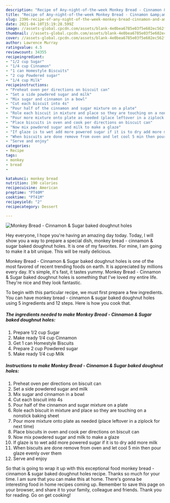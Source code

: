 ```yaml
---
description: "Recipe of Any-night-of-the-week Monkey Bread - Cinnamon &amp;amp; Sugar baked doughnut holes"
title: "Recipe of Any-night-of-the-week Monkey Bread - Cinnamon &amp;amp; Sugar baked doughnut holes"
slug: 2396-recipe-of-any-night-of-the-week-monkey-bread-cinnamon-and-amp-sugar-baked-doughnut-holes
date: 2021-04-10T15:19:28.599Z
image: //assets-global.cpcdn.com/assets/blank-4e0bea6785e03f5e602ec562f230caae08da540cada707380b4fe1bbebba43da.png
thumbnail: //assets-global.cpcdn.com/assets/blank-4e0bea6785e03f5e602ec562f230caae08da540cada707380b4fe1bbebba43da.png
cover: //assets-global.cpcdn.com/assets/blank-4e0bea6785e03f5e602ec562f230caae08da540cada707380b4fe1bbebba43da.png
author: Lawrence Murray
ratingvalue: 4.5
reviewcount: 34355
recipeingredient:
- "1/2 cup Sugar"
- "1/4 cup Cinnamon"
- "1 can Homestyle Biscuits"
- "2 cup Powdered sugar"
- "1/4 cup Milk"
recipeinstructions:
- "Preheat oven per directions on biscuit can"
- "Set a side powdered sugar and milk"
- "Mix sugar and cinnamon in a bowl"
- "Cut each biscuit into 4s"
- "Pour half of the cinnamon and sugar mixture on a plate"
- "Role each biscuit in mixture and place so they are touching on a nonstick baking sheet"
- "Pour more mixture onto plate as needed (place leftover in a ziplock for next time)"
- "Place biscuits in oven and cook per directions on biscuit can"
- "Now mix powdered sugar and milk to make a glaze"
- "If glaze is to wet add more powered sugar if it is to dry add more milk"
- "When biscuits are done remove from oven and let cool 5 min then pour glaze evenly over them"
- "Serve and enjoy"
categories:
- Recipe
tags:
- monkey
- bread
- 

katakunci: monkey bread  
nutrition: 190 calories
recipecuisine: American
preptime: "PT40M"
cooktime: "PT41M"
recipeyield: "2"
recipecategory: Dessert

---
```



![Monkey Bread - Cinnamon &amp; Sugar baked doughnut holes](//assets-global.cpcdn.com/assets/blank-4e0bea6785e03f5e602ec562f230caae08da540cada707380b4fe1bbebba43da.png)

Hey everyone, I hope you're having an amazing day today. Today, I will show you a way to prepare a special dish, monkey bread - cinnamon &amp; sugar baked doughnut holes. It is one of my favorites. For mine, I am going to make it a bit unique. This will be really delicious.



Monkey Bread - Cinnamon &amp; Sugar baked doughnut holes is one of the most favored of recent trending foods on earth. It is appreciated by millions every day. It's simple, it's fast, it tastes yummy. Monkey Bread - Cinnamon &amp; Sugar baked doughnut holes is something that I've loved my entire life. They're nice and they look fantastic.


To begin with this particular recipe, we must first prepare a few ingredients. You can have monkey bread - cinnamon &amp; sugar baked doughnut holes using 5 ingredients and 12 steps. Here is how you cook that.

<!--inarticleads1-->

##### The ingredients needed to make Monkey Bread - Cinnamon &amp; Sugar baked doughnut holes:

1. Prepare 1/2 cup Sugar
1. Make ready 1/4 cup Cinnamon
1. Get 1 can Homestyle Biscuits
1. Prepare 2 cup Powdered sugar
1. Make ready 1/4 cup Milk




<!--inarticleads2-->

##### Instructions to make Monkey Bread - Cinnamon &amp; Sugar baked doughnut holes:

1. Preheat oven per directions on biscuit can
1. Set a side powdered sugar and milk
1. Mix sugar and cinnamon in a bowl
1. Cut each biscuit into 4s
1. Pour half of the cinnamon and sugar mixture on a plate
1. Role each biscuit in mixture and place so they are touching on a nonstick baking sheet
1. Pour more mixture onto plate as needed (place leftover in a ziplock for next time)
1. Place biscuits in oven and cook per directions on biscuit can
1. Now mix powdered sugar and milk to make a glaze
1. If glaze is to wet add more powered sugar if it is to dry add more milk
1. When biscuits are done remove from oven and let cool 5 min then pour glaze evenly over them
1. Serve and enjoy




So that is going to wrap it up with this exceptional food monkey bread - cinnamon &amp; sugar baked doughnut holes recipe. Thanks so much for your time. I am sure that you can make this at home. There's gonna be interesting food in home recipes coming up. Remember to save this page on your browser, and share it to your family, colleague and friends. Thank you for reading. Go on get cooking!
